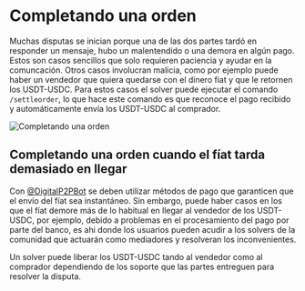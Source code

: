 # Completando una orden

Muchas disputas se inician porque una de las dos partes tardó en responder un mensaje, hubo un malentendido o una demora en algún pago. Estos son casos sencillos que solo requieren paciencia y ayudar en la comuncación.
Otros casos involucran malicia, como por ejemplo puede haber un vendedor que quiera quedarse con el dinero fiat y que le retornen los USDT-USDC. Para estos casos el solver puede ejecutar el comando `/settleorder`, lo que hace este comando es que reconoce el pago recibido y automáticamente envía los USDT-USDC al comprador.

![Completando una orden](./assets/images/settleorder-pendiente.png)

## Completando una orden cuando el fíat tarda demasiado en llegar
Con [@DigitalP2PBot](https://t.me/DigitalP2PBot) se deben utilizar métodos de pago que garanticen que el envío del fíat sea instantáneo. Sin embargo, puede haber casos en los que el fíat demore más de lo habitual en llegar al vendedor de los USDT-USDC, por ejemplo, debido a problemas en el procesamiento del pago por parte del banco, es ahi donde los usuarios pueden acudir a los solvers de la comunidad que actuarán como mediadores y resolveran los inconvenientes.

Un solver puede liberar los USDT-USDC tando al vendedor como al comprador dependiendo de los soporte que las partes entreguen para resolver la disputa.
